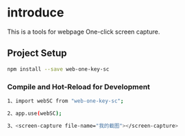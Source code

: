 # introduce

This is a tools for webpage One-click screen capture.

## Project Setup

```sh
npm install --save web-one-key-sc
```

### Compile and Hot-Reload for Development

```sh
1、import webSC from "web-one-key-sc";

2、app.use(webSC);

3、<screen-capture file-name="我的截图"></screen-capture>
```
